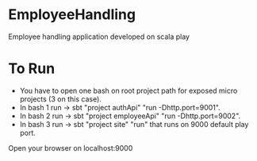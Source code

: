 # EmployeeHandling
Employee handling application developed on scala play 

# To Run

* You have to open one bash on root project path for exposed micro projects (3 on this case).
* In bash 1 run -> sbt "project authApi" "run -Dhttp.port=9001".
* In bash 2 run -> sbt "project employeeApi" "run -Dhttp.port=9002".
* In bash 3 run -> sbt "project site" "run" that runs on 9000 default play port.

Open your browser on localhost:9000